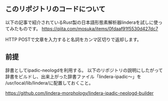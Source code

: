 

## このリポジトリのコードについて
以下の記事で紹介されているRust製の日本語形態素解析器linderaを試しに使ってみたものです。
https://qiita.com/mosuka/items/0fdaaf91f5530d427dc7

HTTP POSTで文章を入力すると名詞をカンマ区切りで返却します。

## 前提
辞書としてipadic-neologdを利用する。
以下のリポジトリの説明にしたがって辞書をビルドし、出来上がった辞書ファイル「lindera-ipadic〜」を
/usr/local/lib/lindera/に配置しておくこと。

https://github.com/lindera-morphology/lindera-ipadic-neologd-builder

